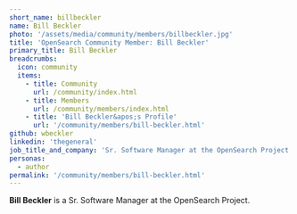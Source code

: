 ```yaml
---
short_name: billbeckler
name: Bill Beckler
photo: '/assets/media/community/members/billbeckler.jpg'
title: 'OpenSearch Community Member: Bill Beckler'
primary_title: Bill Beckler
breadcrumbs:
  icon: community
  items:
    - title: Community
      url: /community/index.html
    - title: Members
      url: /community/members/index.html
    - title: 'Bill Beckler&apos;s Profile'
      url: '/community/members/bill-beckler.html'
github: wbeckler
linkedin: 'thegeneral'
job_title_and_company: 'Sr. Software Manager at the OpenSearch Project'
personas:
  - author
permalink: '/community/members/bill-beckler.html'
---
```

**Bill Beckler** is a Sr. Software Manager at the OpenSearch Project.